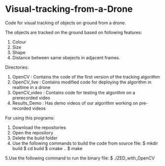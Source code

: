 # Visual-tracking-from-a-Drone
Code for visual tracking of objects on ground from a drone.

The objects are tracked on the ground based on following features:
1. Colour
2. Size
3. Shape
4. Distance between same obejects in adjacent frames.


Directories:

1. OpenCV : Contains the code of the first version of the tracking algorithm 
2. OpenCV_live : Contains modified code for deploying the algorithm in realtime in a drone
3. OpenCV_video : Contains code for testing the algorithm on a prerecorded video 
4. Results_Demo : Has demo videos of our algorithm working on pre-recorded videos

For using this programs:

1. Download the repositories
2. Open the repository
3. Delete the build folder
4. Use the following commands to build the code from source file:
$ mkdir build
$ cd build
$ cmake ..
$ make 

5.Use the following command to run the binary file:
$ ./ZED_with_OpenCV
